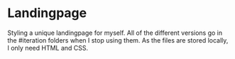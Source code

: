 # Landingpage
Styling a unique landingpage for myself. All of the different versions go in the #iteration folders when I stop using them.
As the files are stored locally, I only need HTML and CSS.



